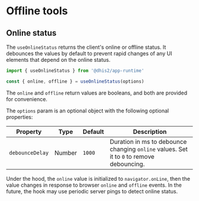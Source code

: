 # Offline tools

## Online status

The `useOnlineStatus` returns the client's online or offline status. It debounces the values by default to prevent rapid changes of any UI elements that depend on the online status.

```jsx
import { useOnlineStatus } from '@dhis2/app-runtime'

const { online, offline } = useOnlineStatus(options)
```

The `online` and `offline` return values are booleans, and both are provided for convenience.

The `options` param is an optional object with the following optional properties:

| Property        | Type   | Default | Description                                                                              |
| --------------- | ------ | ------- | ---------------------------------------------------------------------------------------- |
| `debounceDelay` | Number | `1000`  | Duration in ms to debounce changing `online` values. Set it to `0` to remove debouncing. |

Under the hood, the `online` value is initialized to `navigator.onLine`, then the value changes in response to browser `online` and `offline` events. In the future, the hook may use periodic server pings to detect online status.
